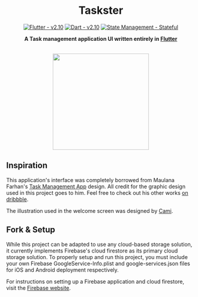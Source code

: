 <div align="center">
  
# Taskster
  
[![Flutter - v2.10](https://img.shields.io/badge/Flutter-v2.10-blue)](https://flutter.dev/)
[![Dart - v2.10](https://img.shields.io/badge/Dart-v2.16-lightblue)](https://dart.dev/)
[![State Management - Stateful](https://img.shields.io/badge/Stateful%20Management-Stateful-lightblue)](https://dart.dev/)

**A Task management application UI written entirely in [Flutter](https://flutter.dev/)**

</br>

<kbd>
<img src="https://github.com/rafaelcolladojr/taskster/raw/master/images/taskster_demo.gif" width="256" />
</kbd>

</div>

## Inspiration

This application's interface was completely borrowed from Maulana Farhan's [Task Management App](https://dribbble.com/shots/15718338-Task-Management-App-Project-Management) design. All credit for the graphic design used in this project goes to him. Feel free to check out his other works [on dribbble](https://dribbble.com/maulanafaa).

The illustration used in the welcome screen was designed by [Cami](https://dribbble.com/camidobrin).

## Fork & Setup

While this project can be adapted to use any cloud-based storage solution, it currently implements Firebase's cloud firestore as its primary cloud storage solution. To properly setup and run this project, you must include your own Firebase GoogleService-Info.plist and google-services.json files for iOS and Android deployment respectively.

For instructions on setting up a Firebase application and cloud firestore, visit the [Firebase website](firebase.google.com).
